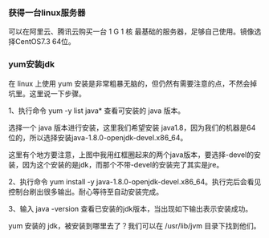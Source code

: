 ### 获得一台linux服务器

可以在阿里云、腾讯云购买一台 1 G 1 核 最基础的服务器，足够自己使用。镜像选择CentOS7.3 64位。

### yum安装jdk

在 linux 上使用 yum 安装是非常粗暴无脑的，但仍然有需要注意的点，不然会掉坑里。这里说一下步骤。

1、执行命令 yum -y list java* 查看可安装的 java 版本。

选择一个 java 版本进行安装，这里我们希望安装 java1.8，因为我们的机器是64位的，所以选择安装java-1.8.0-openjdk-devel.x86_64。

这里有个地方要注意，上图中我用红框圈起来的两个java版本，要选择-devel的安装，因为这个安装的是jdk，而那个不带-devel的安装完了其实是jre。

2、执行命令 yum install -y java-1.8.0-openjdk-devel.x86_64。执行完后会看见控制台刷出很多输出。耐心等待至自动安装完成。

3、输入 java -version 查看已安装的jdk版本，当出现如下输出表示安装成功。

yum 安装的 jdk，被安装到哪里去了？我们可以在 /usr/lib/jvm 目录下找到他们。